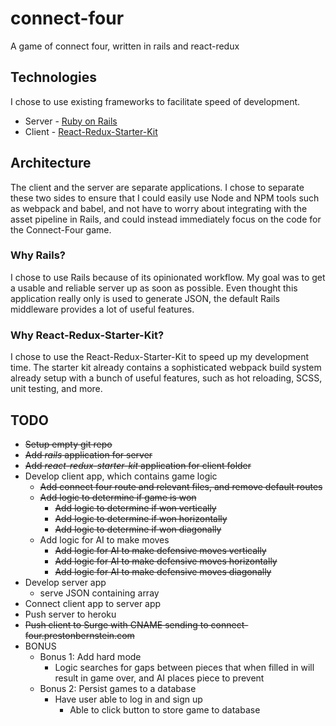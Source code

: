 # connect-four
A game of connect four, written in rails and react-redux

## Technologies
I chose to use existing frameworks to facilitate speed of development.

* Server - [Ruby on Rails](https://github.com/rails/rails)
* Client - [React-Redux-Starter-Kit](https://github.com/davezuko/react-redux-starter-kit)

## Architecture
The client and the server are separate applications. I chose to separate these two sides to ensure that I could easily use Node and NPM tools such as webpack and babel, and not have to worry about integrating with the asset pipeline in Rails, and could instead immediately focus on the code for the Connect-Four game.

### Why Rails?
I chose to use Rails because of its opinionated workflow. My goal was to get a usable and reliable server up as soon as possible. Even thought this application really only is used to generate JSON, the default Rails middleware provides a lot of useful features.

### Why React-Redux-Starter-Kit?
I chose to use the React-Redux-Starter-Kit to speed up my development time. The starter kit already contains a sophisticated webpack build system already setup with a bunch of useful features, such as hot reloading, SCSS, unit testing, and more.

## TODO
* ~~Setup empty git repo~~
* ~~Add *rails* application for server~~
* ~~Add *react-redux-starter-kit* application for client folder~~
* Develop client app, which contains game logic
  * ~~Add connect four route and relevant files, and remove default routes~~
  * ~~Add logic to determine if game is won~~
    * ~~Add logic to determine if won vertically~~
    * ~~Add logic to determine if won horizontally~~
    * ~~Add logic to determine if won diagonally~~
  * Add logic for AI to make moves
    * ~~Add logic for AI to make defensive moves vertically~~
    * ~~Add logic for AI to make defensive moves horizontally~~
    * ~~Add logic for AI to make defensive moves diagonally~~
* Develop server app
  * serve JSON containing array
* Connect client app to server app
* Push server to heroku
* ~~Push client to Surge with CNAME sending to connect-four.prestonbernstein.com~~
* BONUS
  * Bonus 1: Add hard mode
    * Logic searches for gaps between pieces that when filled in will result in game over, and AI places piece to prevent
  * Bonus 2: Persist games to a database
    * Have user able to log in and sign up
      * Able to click button to store game to database
